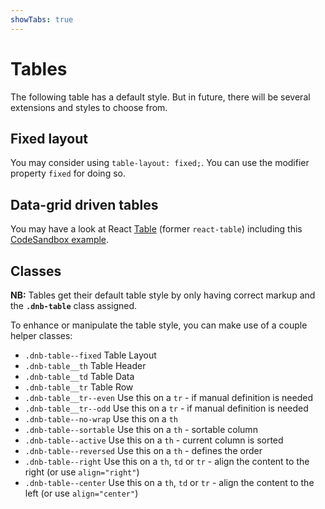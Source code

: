 ```yaml
---
showTabs: true
---
```


# Tables

The following table has a default style. But in future, there will be several extensions and styles to choose from.

## Fixed layout

You may consider using `table-layout: fixed;`. You can use the modifier property `fixed` for doing so.

## Data-grid driven tables

You may have a look at React [Table](https://github.com/TanStack/table) (former `react-table`) including this [CodeSandbox example](https://codesandbox.io/embed/eufemia-react-table-x4cwc).

## Classes

**NB:** Tables get their default table style by only having correct markup and the **`.dnb-table`** class assigned.

To enhance or manipulate the table style, you can make use of a couple helper classes:

- `.dnb-table--fixed` Table Layout
- `.dnb-table__th` Table Header
- `.dnb-table__td` Table Data
- `.dnb-table__tr` Table Row
- `.dnb-table__tr--even` Use this on a `tr` - if manual definition is needed
- `.dnb-table__tr--odd` Use this on a `tr` - if manual definition is needed
- `.dnb-table--no-wrap` Use this on a `th`
- `.dnb-table--sortable` Use this on a `th` - sortable column
- `.dnb-table--active` Use this on a `th` - current column is sorted
- `.dnb-table--reversed` Use this on a `th` - defines the order
- `.dnb-table--right` Use this on a `th`, `td` or `tr` - align the content to the right (or use `align="right"`)
- `.dnb-table--center` Use this on a `th`, `td` or `tr` - align the content to the left (or use `align="center"`)

<!-- - `.dnb-table--small` Use this on a `th`, `td` or `tr` - [font-size](/uilib/typography/font-size) is then `small` (`x-small` is also supported, but should generally be avoided due to bad accessibility) -->

<!-- - `.dnb-table--tabular` Use this on the `table` root -->
